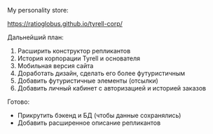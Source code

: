 My personality store:

https://ratioglobus.github.io/tyrell-corp/

Дальнейший план:
1. Расширить конструктор репликантов
2. История корпорации Tyrell и основателя
3. Мобильная версия сайта
4. Доработать дизайн, сделать его более футуристичным
5. Добавить футуристичные элементы (отсылки)
6. Добавить личный кабинет с авторизацией и историей заказов

Готово:
- Прикрутить бэкенд и БД (чтобы данные сохранялись)
- Добавить расширенное описание репликантов